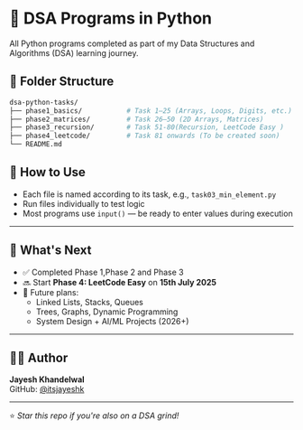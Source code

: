 # 🧠 DSA Programs in Python

All Python programs completed as part of my Data Structures and Algorithms (DSA) learning journey.




## 📁 Folder Structure

```bash
dsa-python-tasks/
├── phase1_basics/           # Task 1–25 (Arrays, Loops, Digits, etc.)
├── phase2_matrices/         # Task 26–50 (2D Arrays, Matrices)
├── phase3_recursion/        # Task 51-80(Recursion, LeetCode Easy )
├── phase4_leetcode/         # Task 81 onwards (To be created soon)
└── README.md
````
## 🔧 How to Use

- Each file is named according to its task, e.g., `task03_min_element.py`
- Run files individually to test logic
- Most programs use `input()` — be ready to enter values during execution

---

## 🚀 What's Next

- ✅ Completed Phase 1,Phase 2 and Phase 3
- 🔜 Start **Phase 4: LeetCode Easy** on **15th July 2025**
- 📌 Future plans:
  - Linked Lists, Stacks, Queues
  - Trees, Graphs, Dynamic Programming
  - System Design + AI/ML Projects (2026+)

---

## 👨‍💻 Author

**Jayesh Khandelwal**  
GitHub: [@itsjayeshk](https://github.com/itsjayeshk)

---

⭐ *Star this repo if you're also on a DSA grind!*



